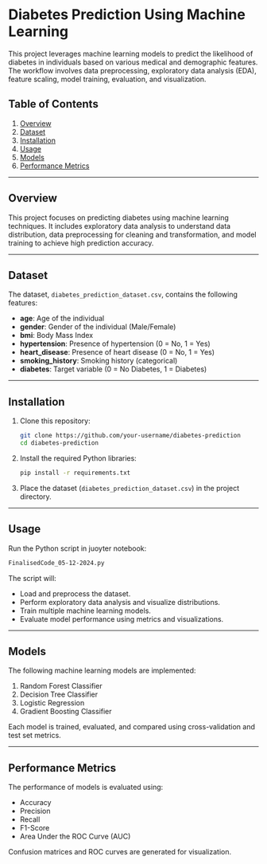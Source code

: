 
# Diabetes Prediction Using Machine Learning

This project leverages machine learning models to predict the likelihood of diabetes in individuals based on various medical and demographic features. The workflow involves data preprocessing, exploratory data analysis (EDA), feature scaling, model training, evaluation, and visualization.

## Table of Contents

1. [Overview](#overview)
2. [Dataset](#dataset)
3. [Installation](#installation)
4. [Usage](#usage)
5. [Models](#models)
6. [Performance Metrics](#performance-metrics)

---

## Overview

This project focuses on predicting diabetes using machine learning techniques. It includes exploratory data analysis to understand data distribution, data preprocessing for cleaning and transformation, and model training to achieve high prediction accuracy.

---

## Dataset

The dataset, `diabetes_prediction_dataset.csv`, contains the following features:

- **age**: Age of the individual
- **gender**: Gender of the individual (Male/Female)
- **bmi**: Body Mass Index
- **hypertension**: Presence of hypertension (0 = No, 1 = Yes)
- **heart_disease**: Presence of heart disease (0 = No, 1 = Yes)
- **smoking_history**: Smoking history (categorical)
- **diabetes**: Target variable (0 = No Diabetes, 1 = Diabetes)

---

## Installation

1. Clone this repository:
   ```bash
   git clone https://github.com/your-username/diabetes-prediction
   cd diabetes-prediction
   ```

2. Install the required Python libraries:
   ```bash
   pip install -r requirements.txt
   ```

3. Place the dataset (`diabetes_prediction_dataset.csv`) in the project directory.

---

## Usage

Run the Python script in juoyter notebook:
```bash
FinalisedCode_05-12-2024.py
```

The script will:

- Load and preprocess the dataset.
- Perform exploratory data analysis and visualize distributions.
- Train multiple machine learning models.
- Evaluate model performance using metrics and visualizations.

---

## Models

The following machine learning models are implemented:

1. Random Forest Classifier
2. Decision Tree Classifier
3. Logistic Regression
4. Gradient Boosting Classifier

Each model is trained, evaluated, and compared using cross-validation and test set metrics.

---

## Performance Metrics

The performance of models is evaluated using:

- Accuracy
- Precision
- Recall
- F1-Score
- Area Under the ROC Curve (AUC)

Confusion matrices and ROC curves are generated for visualization.







